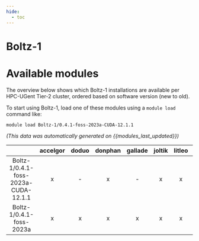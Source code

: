 ```yaml
---
hide:
  - toc
---
```


Boltz-1
=======

# Available modules


The overview below shows which Boltz-1 installations are available per HPC-UGent Tier-2 cluster, ordered based on software version (new to old).

To start using Boltz-1, load one of these modules using a `module load` command like:

```shell
module load Boltz-1/0.4.1-foss-2023a-CUDA-12.1.1
```

*(This data was automatically generated on {{modules_last_updated}})*  

| |accelgor|doduo|donphan|gallade|joltik|litleo|shinx|
| :---: | :---: | :---: | :---: | :---: | :---: | :---: | :---: |
|Boltz-1/0.4.1-foss-2023a-CUDA-12.1.1|x|-|x|-|x|x|-|
|Boltz-1/0.4.1-foss-2023a|x|x|x|x|x|x|x|
